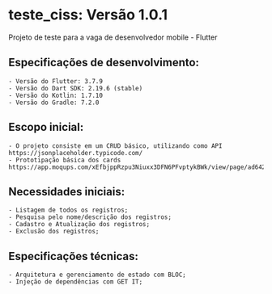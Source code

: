 # teste_ciss: Versão 1.0.1

Projeto de teste para a vaga de desenvolvedor mobile - Flutter

## Especificações de desenvolvimento:
    - Versão do Flutter: 3.7.9
    - Versão do Dart SDK: 2.19.6 (stable)
    - Versão do Kotlin: 1.7.10
    - Versão do Gradle: 7.2.0

## Escopo inicial:
    - O projeto consiste em um CRUD básico, utilizando como API https://jsonplaceholder.typicode.com/
    - Prototipação básica dos cards https://app.moqups.com/xEfbjppRzpu3Niuxx3DFN6PFvptykBWk/view/page/ad64222d5

## Necessidades iniciais:
    - Listagem de todos os registros;
    - Pesquisa pelo nome/descrição dos registros;
    - Cadastro e Atualização dos registros;
    - Exclusão dos registros;

## Especificações técnicas:
    - Arquitetura e gerenciamento de estado com BLOC;
    - Injeção de dependências com GET IT;

 